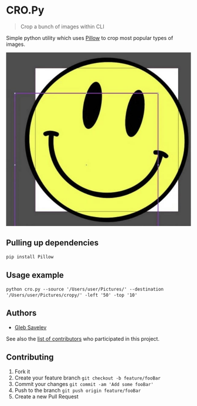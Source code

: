 # CRO.Py
> Crop a bunch of images within CLI

Simple python utility which uses [Pillow](https://pillow.readthedocs.io) to crop most popular types of images.

![](img.jpg)

## Pulling up dependencies
```shell
pip install Pillow
```

## Usage example
```shell
python cro.py --source '/Users/user/Pictures/' --destination '/Users/user/Pictures/cropy/' -left '50' -top '10'
```

## Authors
* [Gleb Savelev](https://github.com/nardo-leo)

See also the [list of contributors](https://github.com/nardo-leo/cropy/graphs/contributors) who participated in this project.

## Contributing
1. Fork it
2. Create your feature branch `git checkout -b feature/fooBar`
3. Commit your changes `git commit -am 'Add some fooBar'`
4. Push to the branch `git push origin feature/fooBar`
5. Create a new Pull Request